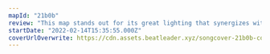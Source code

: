 ```yaml
---
mapId: "21b0b"
review: "This map stands out for its great lighting that synergizes with the Cinema video, highly polished presentation and novel use of note colours! The well spaced full difficulty spread makes it accessible while being challenging to masters!"
startDate: "2022-02-14T15:35:55.000Z"
coverUrlOverwrite: https://cdn.assets.beatleader.xyz/songcover-21b0b-cover.jpg
---
```

